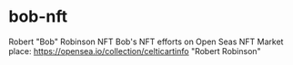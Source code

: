 # bob-nft
Robert "Bob" Robinson NFT
Bob's NFT efforts on Open Seas NFT Market place: https://opensea.io/collection/celticartinfo
"Robert Robinson" <robertr588 at gmail.com>
